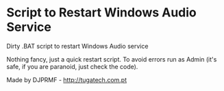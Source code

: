# Script to Restart Windows Audio Service
Dirty .BAT script to restart Windows Audio service

Nothing fancy, just a quick restart script.
To avoid errors run as Admin (it's safe, if you are paranoid, just check the code).

Made by DJPRMF - http://tugatech.com.pt
